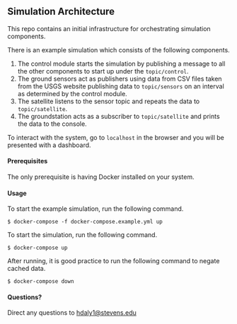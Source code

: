 ## Simulation Architecture

This repo contains an initial infrastructure for orchestrating simulation components.

There is an example simulation which consists of the following components.
1. The control module starts the simulation by publishing a message to all the other components to start up under the `topic/control`.
2. The ground sensors act as publishers using data from CSV files taken from the USGS website publishing data to `topic/sensors` on an interval as determined by the control module.
3. The satellite listens to the sensor topic and repeats the data to `topic/satellite`.
4. The groundstation acts as a subscriber to `topic/satellite` and prints the data to the console.

To interact with the system, go to `localhost` in the browser and you will be presented with a dashboard.

#### Prerequisites

The only prerequisite is having Docker installed on your system.

#### Usage

To start the example simulation, run the following command.

```console
$ docker-compose -f docker-compose.example.yml up
```

To start the simulation, run the following command.

```console
$ docker-compose up
```

After running, it is good practice to run the following command to negate cached data.

```console
$ docker-compose down
```

#### Questions?
Direct any questions to hdaly1@stevens.edu
